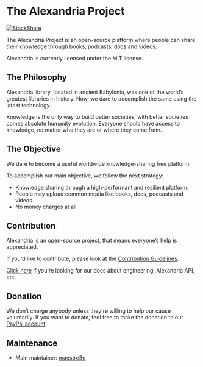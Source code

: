 # The Alexandria Project
[![StackShare](http://img.shields.io/badge/tech-stack-0690fa.svg?style=flat)](https://stackshare.io/alexandria/alexandria-technologies)

The Alexandria Project is an open-source platform where people can share their knowledge through books, podcasts, docs and videos.

Alexandria is currently licensed under the MIT license.

## The Philosophy
Alexandria library, located in ancient Babylonia, was one of the world’s greatest libraries in history. Now, we dare to accomplish the same using the latest technology.

Knowledge is the only way to build better societies; with better societies comes absolute humanity evolution.
Everyone should have access to knowledge, no matter who they are or where they come from.

## The Objective
We dare to become a useful worldwide knowledge-sharing free platform.

To accomplish our main objective, we follow the next strategy:

- Knowledge sharing through a high-performant and resilient platform.
- People may upload common media like books, docs, podcasts and videos. 
- No money charges at all.

## Contribution
Alexandria is an open-source project, that means everyone’s help is appreciated.

If you'd like to contribute, please look at the [Contribution Guidelines](https://github.com/maestre3d/alexandria/blob/master/CONTRIBUTING.md).

[Click here](https://github.com/maestre3d/alexandria/tree/master/docs) if you're looking for our docs about engineering, Alexandria API, etc.

## Donation
We don’t charge anybody unless they're willing to help our cause voluntarily.
If you want to donate, feel free to make the donation to our [PayPal account](https://github.com/maestre3d/alexandria).

## Maintenance
- Main maintainer: [maestre3d](https://github.com/maestre3d)
